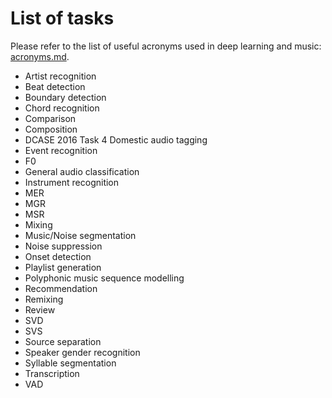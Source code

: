 # List of tasks

Please refer to the list of useful acronyms used in deep learning and music: [acronyms.md](acronyms.md).

- Artist recognition
- Beat detection
- Boundary detection
- Chord recognition
- Comparison
- Composition
- DCASE 2016 Task 4 Domestic audio tagging
- Event recognition
- F0
- General audio classification
- Instrument recognition
- MER
- MGR
- MSR
- Mixing
- Music/Noise segmentation
- Noise suppression
- Onset detection
- Playlist generation
- Polyphonic music sequence modelling
- Recommendation
- Remixing
- Review
- SVD
- SVS
- Source separation
- Speaker gender recognition
- Syllable segmentation
- Transcription
- VAD

